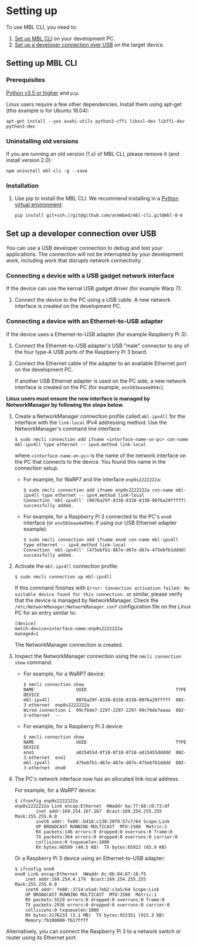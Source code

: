 # Setting up

To use MBL CLI, you need to:

1. [Set up MBL CLI](#setting-up-mbl) on your development PC.
1. [Set up a developer connection over USB](#set-up-a-developer-connection-over-USB) on the target device.

## Setting up MBL CLI

### Prerequisites

[Python v3.5 or higher](https://python.org) and `pip`.

Linux users require a few other dependencies. Install them using apt-get (this example is for Ubuntu 16.04):

`apt-get install --yes avahi-utils python3-cffi libssl-dev libffi-dev python3-dev`

### Uninstalling old versions

If you are running an old version (1.x) of MBL CLI, please remove it (and install version 2.0):

```
npm uninstall mbl-cli -g --save
```

### Installation

1. Use pip to install the MBL CLI. We recommend installing in a [Python virtual environment](https://www.python.org/dev/peps/pep-0405/).

    ```bash
    pip install git+ssh://git@github.com/armmbed/mbl-cli.git@mbl-0-6
    ```

## Set up a developer connection over USB

You can use a USB developer connection to debug and test your applications. The connection will not be interrupted by your development work, including work that disrupts network connectivity.

### Connecting a device with a USB gadget network interface

If the device can use the kernal USB gadget driver (for example Warp 7):

1. Connect the device to the PC using a USB cable. A new network interface is created on the development PC.

### Connecting a device with an Ethernet-to-USB adapter

If the device uses a Ethernet-to-USB adapter (for example Raspberry Pi 3):

1. Connect the Ethernet-to-USB adapter's USB "male" connector to any of the four type-A USB ports of the Raspberry Pi 3 board.
2. Connect the Ethernet cable of the adapter to an available Ethernet port on the development PC.

   If another USB Ethernet adapter is used on the PC side, a new network interface is created on the PC (for example, `enx503eaa4e094c`).

**Linux users must ensure the new interface is managed by NetworkManager by following the steps below.**

1. Create a NetworkManager connection profile called `mbl-ipv4ll` for the interface with the `link-local` IPv4 addressing method. Use the NetworkManager's command line interface:

    ```
    $ sudo nmcli connection add ifname <interface-name-on-pc> con-name mbl-ipv4ll type ethernet -- ipv4.method link-local
    ```  

    where `<interface-name-on-pc>` is the name of the network interface on the PC that connects to the device. You found this name in the connection setup.

    * For example, for WaRP7 and the interface `enp0s2222222a`:

      ```
      $ sudo nmcli connection add ifname enp0s2222222a con-name mbl-ipv4ll type ethernet -- ipv4.method link-local
      Connection 'mbl-ipv4ll' (0076a29f-8338-8338-8338-0076a29fffff) successfully added.
      ```

    * For example, for a Raspberry Pi 3 connected to the PC's `eno0` interface (or `enx503eaa4e094c` if using our USB Ethernet adapter example):

      ```
      $ sudo nmcli connection add ifname eno0 con-name mbl-ipv4ll type ethernet -- ipv4.method link-local
      Connection 'mbl-ipv4ll' (475ebfb1-d67e-d67e-d67e-475ebfb1dddd) successfully added.
      ```

2. Activate the `mbl-ipv4ll` connection profile:

    ```
    $ sudo nmcli connection up mbl-ipv4ll
    ```

    If this command finishes with `Error: Connection activation failed: No suitable device found for this connection.` or similar, please verify that the device is managed by NetworkManager. Check the `/etc/NetworkManager/NetworkManager.conf` configuration file on the Linux PC for an entry similar to:

    ```
    [device]
    match-device=interface-name:enp0s2222222a
    managed=1
    ```

    The NetworkManager connection is created.

3. Inspect the NetworkManager connection using the `nmcli connection show` command.

    * For example, for a WaRP7 device:

      ```
      $ nmcli connection show
      NAME                UUID                                  TYPE            DEVICE        
      mbl-ipv4ll          0076a29f-8338-8338-8338-0076a29fffff  802-3-ethernet  enp0s2222222a
      Wired connection 1  99cf6de7-2297-2297-2297-99cf6de7aaaa  802-3-ethernet  --          
      ```     

    * For example, for a Raspberry Pi 3 device:

      ```
      $ nmcli connection show
      NAME                UUID                                  TYPE            DEVICE     
      eno1                a815455d-8f18-8f18-8f18-a815455ddddd  802-3-ethernet  eno1    
      mbl-ipv4ll          475ebfb1-d67e-d67e-d67e-475ebfb1dddd  802-3-ethernet  eno0
      ```     

4. The PC's network interface now has an allocated link-local address.  

    For example, for a WaRP7 device:

    ```
    $ ifconfig enp0s2222222a
    enp0s2222222a Link encap:Ethernet  HWaddr ba:77:68:c0:73:df  
            inet addr:169.254.167.167  Bcast:169.254.255.255  Mask:255.255.0.0
            inet6 addr: fe80::b418:c138:20f0:57c7/64 Scope:Link
            UP BROADCAST RUNNING MULTICAST  MTU:1500  Metric:1
            RX packets:146 errors:0 dropped:0 overruns:0 frame:0
            TX packets:364 errors:0 dropped:0 overruns:0 carrier:0
            collisions:0 txqueuelen:1000
            RX bytes:40589 (40.5 KB)  TX bytes:65923 (65.9 KB)
    ```

    Or a Raspberry Pi 3 device using an Ethernet-to-USB adapter:
    
    ```
    $ ifconfig eno0
    eno0 Link encap:Ethernet  HWaddr 6c:0b:84:67:18:f5  
        inet addr:169.254.4.179  Bcast:169.254.255.255  Mask:255.255.0.0
        inet6 addr: fe80::3714:e5ad:7eb2:c3a5/64 Scope:Link
        UP BROADCAST RUNNING MULTICAST  MTU:1500  Metric:1
        RX packets:5529 errors:0 dropped:0 overruns:0 frame:0
        TX packets:2936 errors:0 dropped:0 overruns:0 carrier:0
        collisions:0 txqueuelen:1000
        RX bytes:3176233 (3.1 MB)  TX bytes:915351 (915.3 KB)
        Memory:fb100000-fb17ffff
    ```

Alternatively, you can connect the Raspberry Pi 3 to a network switch or router using its Ethernet port.
